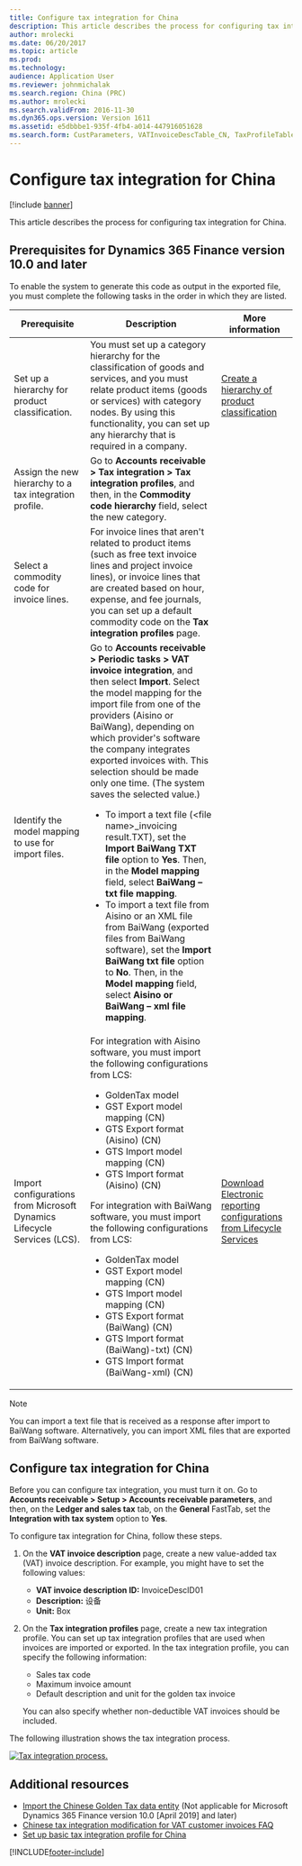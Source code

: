 ```yaml
---
title: Configure tax integration for China
description: This article describes the process for configuring tax integration for China.
author: mrolecki
ms.date: 06/20/2017
ms.topic: article
ms.prod: 
ms.technology: 
audience: Application User
ms.reviewer: johnmichalak
ms.search.region: China (PRC)
ms.author: mrolecki
ms.search.validFrom: 2016-11-30
ms.dyn365.ops.version: Version 1611
ms.assetid: e5dbbbe1-935f-4fb4-a014-447916051628
ms.search.form: CustParameters, VATInvoiceDescTable_CN, TaxProfileTable_CN
---
```


# Configure tax integration for China

[!include [banner](../../includes/banner.md)]

This article describes the process for configuring tax integration for China.

## Prerequisites for Dynamics 365 Finance version 10.0 and later

To enable the system to generate this code as output in the exported file, you must complete the following tasks in the order in which they are listed.

| Prerequisite | Description | More information |
|------------|-------------|------------------------|
| Set up a hierarchy for product classification. | You must set up a category hierarchy for the classification of goods and services, and you must relate product items (goods or services) with category nodes. By using this functionality, you can set up any hierarchy that is required in a company. | [Create a hierarchy of product classification](../../../supply-chain/pim/tasks/create-hierarchy-product-classification.md) |
| Assign the new hierarchy to a tax integration profile. | Go to **Accounts receivable &gt; Tax integration &gt; Tax integration profiles**, and then, in the **Commodity code hierarchy** field, select the new category. | |
| Select a commodity code for invoice lines. | For invoice lines that aren't related to product items (such as free text invoice lines and project invoice lines), or invoice lines that are created based on hour, expense, and fee journals, you can set up a default commodity code on the **Tax integration profiles** page. | |
| Identify the model mapping to use for import files. | Go to **Accounts receivable &gt; Periodic tasks &gt; VAT invoice integration**, and then select **Import**. Select the model mapping for the import file from one of the providers (Aisino or BaiWang), depending on which provider's software the company integrates exported invoices with. This selection should be made only one time. (The system saves the selected value.)<ul><li>To import a text file (\<file name\>\_invoicing result.TXT), set the **Import BaiWang TXT file** option to **Yes**. Then, in the **Model mapping** field, select **BaiWang – txt file mapping**.</li><li>To import a text file from Aisino or an XML file from BaiWang (exported files from BaiWang software), set the **Import BaiWang txt file** option to **No**. Then, in the **Model mapping** field, select **Aisino or BaiWang – xml file mapping**.</li></ul> | |
| Import configurations from Microsoft Dynamics Lifecycle Services (LCS). | For integration with Aisino software, you must import the following configurations from LCS:<ul><li>GoldenTax model</li><li>GST Export model mapping (CN)</li><li>GTS Export format (Aisino) (CN)</li><li>GTS Import model mapping (CN)</li><li>GTS Import format (Aisino) (CN)</li></ul>For integration with BaiWang software, you must import the following configurations from LCS:<ul><li>GoldenTax model</li><li>GST Export model mapping (CN)</li><li>GTS Import model mapping (CN)</li><li>GTS Export format (BaiWang) (CN)</li><li>GTS Import format (BaiWang)-txt) (CN)</li><li>GTS Import format (BaiWang-xml) (CN)</li></ul> | [Download Electronic reporting configurations from Lifecycle Services](../../../fin-ops-core/dev-itpro/analytics/download-electronic-reporting-configuration-lcs.md) |

> [!NOTE]
> You can import a text file that is received as a response after import to BaiWang software. Alternatively, you can import XML files that are exported from BaiWang software.

## Configure tax integration for China

Before you can configure tax integration, you must turn it on. Go to **Accounts receivable \> Setup \> Accounts receivable parameters**, and then, on the **Ledger and sales tax** tab, on the **General** FastTab, set the **Integration with tax system** option to **Yes**.

To configure tax integration for China, follow these steps.

1. On the **VAT invoice description** page, create a new value-added tax (VAT) invoice description. For example, you might have to set the following values:

    - **VAT invoice description ID:** InvoiceDescID01
    - **Description:** 设备
    - **Unit:** Box

2. On the **Tax integration profiles** page, create a new tax integration profile. You can set up tax integration profiles that are used when invoices are imported or exported. In the tax integration profile, you can specify the following information:

    - Sales tax code
    - Maximum invoice amount
    - Default description and unit for the golden tax invoice

    You can also specify whether non-deductible VAT invoices should be included.

The following illustration shows the tax integration process.

[![Tax integration process.](../media/ic666469.gif)](/media/ic666469.gif)

## Additional resources

- [Import the Chinese Golden Tax data entity](apac-chn-import-golden-tax-data-entity.md) (Not applicable for Microsoft Dynamics 365 Finance version 10.0 \[April 2019\] and later)
- [Chinese tax integration modification for VAT customer invoices FAQ](apac-chn-tax-integration-vat-customer-invoices.md)
- [Set up basic tax integration profile for China](set-up-basic-tax-integration-profile-china.md)


[!INCLUDE[footer-include](../../../includes/footer-banner.md)]
